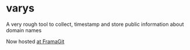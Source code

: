 varys
=====

A very rough tool to collect, timestamp and store public information about domain names 

Now hosted [at FramaGit](https://framagit.org/bortzmeyer/varys)
